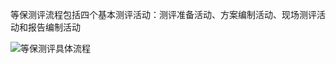  等保测评流程包括四个基本测评活动：测评准备活动、方案编制活动、现场测评活动和报告编制活动 

![等保测评具体流程](/images/LevelProtectionEvaluation/等保测评具体流程.jpg)

